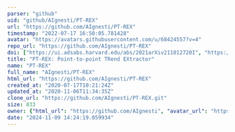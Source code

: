 ```yaml
---
parser: "github"
uid: "github/AIgnesti/PT-REX"
url: "https://github.com/AIgnesti/PT-REX"
timestamp: "2022-07-17 16:50:05.781428"
avatar: "https://avatars.githubusercontent.com/u/68424557?v=4"
repo_url: "https://github.com/AIgnesti/PT-REX"
doi: ["https://ui.adsabs.harvard.edu/abs/2021arXiv211012720I", "https://ui.adsabs.harvard.edu/abs/2021ascl.soft10021I/abstract"]
title: "PT-REX: Point-to-point TRend EXtractor"
name: "PT-REX"
full_name: "AIgnesti/PT-REX"
html_url: "https://github.com/AIgnesti/PT-REX"
created_at: "2020-07-17T10:21:24Z"
updated_at: "2020-11-06T11:34:35Z"
clone_url: "https://github.com/AIgnesti/PT-REX.git"
size: 833
owner: {"html_url": "https://github.com/AIgnesti", "avatar_url": "https://avatars.githubusercontent.com/u/68424557?v=4", "login": "AIgnesti", "type": "User"}
date: "2024-11-09 14:24:19.059934"
---
```

